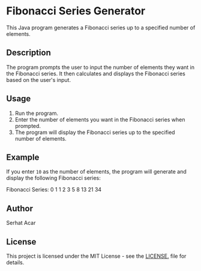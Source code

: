 # Fibonacci Series Generator

This Java program generates a Fibonacci series up to a specified number of elements.

## Description

The program prompts the user to input the number of elements they want in the Fibonacci series. It then calculates and displays the Fibonacci series based on the user's input.

## Usage

1. Run the program.
2. Enter the number of elements you want in the Fibonacci series when prompted.
3. The program will display the Fibonacci series up to the specified number of elements.

## Example

If you enter `10` as the number of elements, the program will generate and display the following Fibonacci series:

Fibonacci Series: 0 1 1 2 3 5 8 13 21 34

## Author

Serhat Acar

## License

This project is licensed under the MIT License - see the [LICENSE.](LICENSE.md) file for details.
